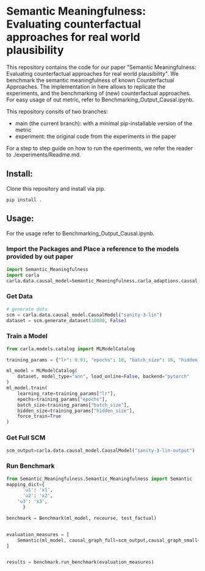 # Semantic Meaningfulness: Evaluating counterfactual approaches for real world plausibility

This repository contains the code for our paper "Semantic Meaningfulness: Evaluating counterfactual approaches for real world plausibility". We benchmark the semantic meaningfulness of known Counterfactual Approaches. 
The implementation in here allows to replicate the experiments, and the benchmarking of (new) counterfactual approaches. For easy usage of out metric, refer to Benchmarking_Output_Causal.ipynb.

This repository consits of two branches: 
- main (the current branch): with a minimal pip-installable version of the metric 
- experiment: the original code from the experiments in the paper

For a step to step guide on how to run the eperiments, we refer the reader to ./experiments/Readme.md.

## Install:
Clone this repository and install via pip. 

```shell
pip install . 
```

## Usage:
For the usage refer to Benchmarking_Output_Causal.ipynb.

### Import the Packages and Place a reference to the models provided by out paper
```python
import Semantic_Meaningfulness 
import carla
carla.data.causal_model=Semantic_Meaningfulness.carla_adaptions.causal_model
```

### Get Data 
```python
# generate data
scm = carla.data.causal_model.CausalModel("sanity-3-lin")
dataset = scm.generate_dataset(10000, False)

```

### Train a Model 
```python
from carla.models.catalog import MLModelCatalog

training_params = {"lr": 0.01, "epochs": 10, "batch_size": 16, "hidden_size": [18, 9, 3]}

ml_model = MLModelCatalog(
    dataset, model_type="ann", load_online=False, backend="pytorch"
)
ml_model.train(
    learning_rate=training_params["lr"],
    epochs=training_params["epochs"],
    batch_size=training_params["batch_size"],
    hidden_size=training_params["hidden_size"],
    force_train=True
)


```


### Get Full SCM 
```python
scm_output=carla.data.causal_model.CausalModel("sanity-3-lin-output")
```

### Run Benchmark 
```python 
from Semantic_Meaningfulness.Semantic_Meaningfulness import Semantic
mapping_dict={ 
      'u1': 'x1',
      'u2': 'x2',
    'u3': 'x3',
      }

benchmark = Benchmark(ml_model, recourse, test_factual)


evaluation_measures = [
    Semantic(ml_model, causal_graph_full=scm_output,causal_graph_small=scm),    
]


results = benchmark.run_benchmark(evaluation_measures)

```